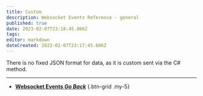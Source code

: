 ```yaml
---
title: Custom
description: Websocket Events Reference - general
published: true
date: 2023-02-07T23:18:45.066Z
tags: 
editor: markdown
dateCreated: 2023-02-07T23:17:45.606Z
---
```


There is no fixed JSON format for data, as it is custom sent via the C# method.

---

- [<i class="mdi mdi-chevron-left"></i>**Websocket Events *Go Back***](/Servers-Clients/WebSocket-Server/Events)
{.btn-grid .my-5}
